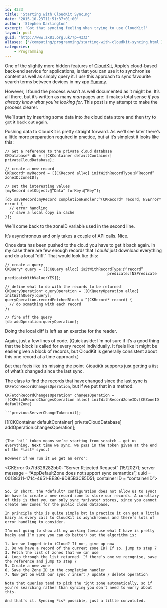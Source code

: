 ```yaml
---
id: 4333
title: 'Starting with CloudKit Syncing'
date: '2015-10-23T11:51:37+01:00'
author: 'Stephen Darlington'
excerpt: 'Got that syncing feeling when trying to use CloudKit?'
layout: post
guid: 'http://www.zx81.org.uk/?p=4333'
aliases: ['/computing/programming/starting-with-cloudkit-syncing.html']
categories:
    - Programming
---
```


One of the slightly more hidden features of [CloudKit](https://developer.apple.com/icloud/), Apple’s cloud-based back-end service for applications, is that you can use it to synchronise content as well as simply query it. I use this approach to sync favourite search terms between devices in my app [Yummy](http://www.wandlesoftware.com/products/yummy).

However, I found the process wasn’t as well documented as it might be. It’s all there, but it’s written as many *man* pages are: it makes total sense *if you already know what you’re looking for*. This post is my attempt to make the process clearer.

We’ll start by inserting some data into the cloud data store and then try to get it back out again.

Pushing data to CloudKit is pretty straight forward. As we’ll see later there’s a little more preparation required in practice, but at it’s simplest it looks like this:

```
// Get a reference to the private cloud database
CKDatabase* db = [[CKContainer defaultContainer] privateCloudDatabase];

// create a new record
CKRecord* myRecord = [[CKRecord alloc] initWithRecordType:@“Record” zoneID:zoneID];

// set the interesting values
[myRecord setObject:@“Data” forKey:@“Key”];

[db saveRecord:myRecord completionHandler:^(CKRecord* record, NSError* error) {
  // error handling
  // save a local copy in cache
}];

```

We’ll come back to the zoneID variable used in the second line.

It’s asynchronous and only takes a couple of API calls. Nice.

Once data has been pushed to the cloud you have to get it back again. In my case there are few enough records that I *could* just download everything and do a local “diff.” That would look like this:

```
// create a query
CKQuery* query = [[CKQuery alloc] initWithRecordType:@“record”
                                              predicate:[NSPredicate predicateWithValue:YES]];

// define what to do with the records to be returned
CKQueryOperation* queryOperation = [[CKQueryOperation alloc] initWithQuery:query];
queryOperation.recordFetchedBlock = ^(CKRecord* record) {
  // do something with each record
};

// fire off the query
[db addOperation:queryOperation];

```

Doing the local diff is left as an exercise for the reader.

Again, just a few lines of code. (Quick aside: I’m not sure if it’s a good thing that the block is called for every record individually. It feels like it might be easier given a block of records, but CloudKit is generally consistent about this one record at a time approach.)

But that feels like it’s missing the point. CloudKit supports just getting a list of what’s changed since the last sync.

The class to find the records that have changed since the last sync is `CKFetchRecordChangesOperation`, but if we put that in a method:

```
CKFetchRecordChangesOperation* changesOperation = [[CKFetchRecordChangesOperation alloc] initWithRecordZoneID:[CKZoneID defaultZone]

```previousServerChangeToken:nil];

```
[[[CKContainer defaultContainer] privateCloudDatabase] addOperation:changesOperation];

```

(The `nil` token means we’re starting from scratch — get us everything. Next time we sync, we pass in the token given at the end of the *last* sync.)

However if we run it we get an error:

```
<CKError 0x7fd326282bb0: “Server Rejected Request” (15/2027); server message = “AppDefaultZone does not support sync semantics”; uuid = 00138311-1714-4651-BE36-9D85B3CB5D51; container ID = “containerID”>

```

So, in short, the *default* configuration does not allow us to sync! We have to create a new record zone to store our records. A corollary of this is that you can only sync *private* stores, since you cannot create new zones for the public cloud database.

In principle this is quite simple but in practice it can get a little hairy as every call to CloudKit is asynchronous and there’s lots of error handling to consider.

I’m not going to show all my working (because what I have is pretty hacky and I’m sure you can do better) but the algorithm is:

1. Are we logged into iCloud? If not, give up now
2. Do we have a record of the current zone ID? If so, jump to step 7
3. Fetch the list of zones that we can use
4. Loop through the list returned. If there’s one we recognise, save the reference and jump to step 7
5. Create a new zone
6. Save the Zone ID in the completion handler
7. Now get on with our sync / insert / update / delete operation

Note that queries tend to pick the right zone automatically, so if you’re searching rather than syncing you don’t need to worry about this.

And that’s it. Syncing *is* possible, just a little convoluted.